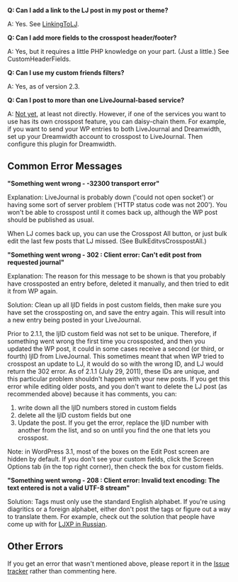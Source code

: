 **Q: Can I add a link to the LJ post in my post or theme?**

A: Yes. See [LinkingToLJ](http://code.google.com/p/ljxp/wiki/LinkingToLJ).

**Q: Can I add more fields to the crosspost header/footer?**

A: Yes, but it requires a little PHP knowledge on your part. (Just a little.) See CustomHeaderFields.

**Q: Can I use my custom friends filters?**

A: Yes, as of version 2.3.

**Q: Can I post to more than one LiveJournal-based service?**

A: [Not yet](http://code.google.com/p/ljxp/issues/detail?id=57), at least not directly. However, if one of the services you want to use has its own crosspost feature, you can daisy-chain them. For example, if you want to send your WP entries to both LiveJournal and Dreamwidth, set up your Dreamwidth account to crosspost to LiveJournal. Then configure this plugin for Dreamwidth.

## Common Error Messages ##

**"Something went wrong - -32300 transport error"**

Explanation: LiveJournal is probably down ('could not open socket') or having some sort of server problem ('HTTP status code was not 200'). You won't be able to crosspost until it comes back up, although the WP post should be published as usual.

When LJ comes back up, you can use the Crosspost All button, or just bulk edit the last few posts that LJ missed. (See BulkEditvsCrosspostAll.)

**"Something went wrong - 302 : Client error: Can't edit post from requested journal"**

Explanation: The reason for this message to be shown is that you probably have crossposted an entry before, deleted it manually, and then tried to edit it from WP again.

Solution: Clean up all ljID fields in post custom fields, then make sure you have set the crossposting on, and save the entry again. This will result into a new entry being posted in your LiveJournal.

Prior to 2.1.1, the ljID custom field was not set to be unique. Therefore, if something went wrong the first time you crossposted, and then you updated the WP post, it could in some cases receive a second (or third, or fourth) ljID from LiveJournal. This sometimes meant that when WP tried to crosspost an update to LJ, it would do so with the wrong ID, and LJ would return the 302 error. As of 2.1.1 (July 29, 2011), these IDs are unique, and this particular problem shouldn't happen with your new posts. If you get this error while editing older posts, and you don't want to delete the LJ post (as recommended above) because it has comments, you can:

  1. write down all the ljID numbers stored in custom fields
  1. delete all the ljID custom fields but one
  1. Update the post. If you get the error, replace the ljID number with another from the list, and so on until you find the one that lets you crosspost.

Note: in WordPress 3.1, most of the boxes on the Edit Post screen are hidden by default. If you don't see your custom fields, click the Screen Options tab (in the top right corner), then check the box for custom fields.

**"Something went wrong - 208 : Client error: Invalid text encoding: The text entered is not a valid UTF-8 stream"**

Solution: Tags must only use the standard English alphabet. If you're using diagritics or a foreign alphabet, either don't post the tags or figure out a way to translate them. For example, check out the solution that people have come up with for [LJXP in Russian](http://ebroder.net/livejournal-crossposter/i18n/).

## Other Errors ##

If you get an error that wasn't mentioned above, please report it in the [Issue tracker](http://code.google.com/p/ljxp/issues/list) rather than commenting here.